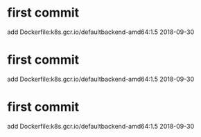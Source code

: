# first commit
add Dockerfile:k8s.gcr.io/defaultbackend-amd64:1.5 2018-09-30
# first commit
add Dockerfile:k8s.gcr.io/defaultbackend-amd64:1.5 2018-09-30
# first commit
add Dockerfile:k8s.gcr.io/defaultbackend-amd64:1.5 2018-09-30
